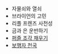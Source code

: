 - 자물쇠와 열쇠
- 브라이언의 고민
- 리플 프렌즈 사천성
- 금과 은 운반하기
- [퍼즐 조각 채우기](https://school.programmers.co.kr/learn/courses/30/lessons/84021)
- [보행자 천국](https://school.programmers.co.kr/learn/courses/30/lessons/1832)
